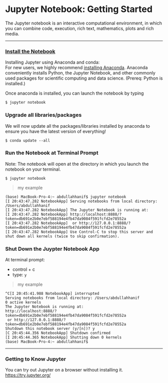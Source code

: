 # Jupyter Notebook:  Getting Started
The Jupyter notebook is an interactive computational environment, in which you can combine code, execution, rich text, mathematics, plots and rich media. 

---

### [Install the Notebook](http://jupyter.readthedocs.io/en/latest/install.html)
Installing Jupyter using Anaconda and conda:  
For new users, we highly recommend [installing Anaconda](https://www.continuum.io/downloads). Anaconda conveniently installs Python, the Jupyter Notebook, and other commonly used packages for scientific computing and data science.  (Prereq: Python is installed.)

Once anaconda is installed, you can launch the notebook by typing
```{bash}
$ jupyter notebook
```

### Upgrade all libraries/packages
We will now update all the packages/libraries installed by anaconda to ensure you have the latest version of everything!

```{bash}
$ conda update --all
```

### Run the Notebook at Terminal Prompt  
Note:  The notebook will open at the directory in which you launch the notebook on your terminal.  
```
$ jupyter notebook
```
>my example
```console
(base) MacBook-Pro-4:~ abdullahhanif$ jupyter notebook
[I 20:43:47.282 NotebookApp] Serving notebooks from local directory: /Users/abdullahhanif
[I 20:43:47.282 NotebookApp] The Jupyter Notebook is running at:
[I 20:43:47.282 NotebookApp] http://localhost:8888/?token=db691e2b0e7ebf588194e4fb47da9084f591fcfd2e78552a
[I 20:43:47.282 NotebookApp]  or http://127.0.0.1:8888/?token=db691e2b0e7ebf588194e4fb47da9084f591fcfd2e78552a
[I 20:43:47.282 NotebookApp] Use Control-C to stop this server and shut down all kernels (twice to skip confirmation).
```

### Shut Down the Juypter Notebook App
At terminal prompt:  
 * control + c
 * type:  `y`
 
>my example 
```console
^C[I 20:45:41.988 NotebookApp] interrupted
Serving notebooks from local directory: /Users/abdullahhanif
0 active kernels
The Jupyter Notebook is running at:
http://localhost:8888/?token=db691e2b0e7ebf588194e4fb47da9084f591fcfd2e78552a
 or http://127.0.0.1:8888/?token=db691e2b0e7ebf588194e4fb47da9084f591fcfd2e78552a
Shutdown this notebook server (y/[n])? y
[C 20:45:44.356 NotebookApp] Shutdown confirmed
[I 20:45:44.365 NotebookApp] Shutting down 0 kernels
(base) MacBook-Pro-4:~ abdullahhanif$ 
```

---

### Getting to Know Jupyter

You can try out Jupyter on a browser without installing it.  
https://try.jupyter.org/


